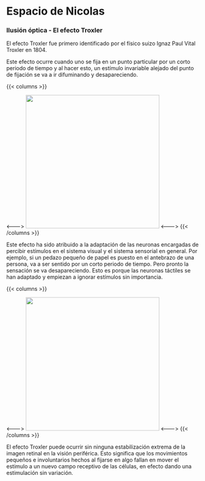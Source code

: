 # Espacio de Nicolas

### Ilusión óptica - El efecto Troxler

El efecto Troxler fue primero identificado por el físico suizo Ignaz Paul Vital Troxler en 1804.

Este efecto ocurre cuando uno se fija en un punto particular por un corto periodo de tiempo y al hacer esto, un estímulo invariable alejado del punto de fijación se va a ir difuminando y desapareciendo.

{{< columns >}}

<--->
<img src="../Assets/images/Troxler-Effekt.jpg" width="350" height="350" />
<--->
{{< /columns >}}

Este efecto ha sido atribuido a la adaptación de las neuronas encargadas de percibir estímulos en el sistema visual y el sistema sensorial en general. Por ejemplo, si un pedazo pequeño de papel es puesto en el antebrazo de una persona, va a ser sentido por un corto periodo de tiempo. Pero pronto la sensación se va desapareciendo. Esto es porque las neuronas táctiles se han adaptado y empiezan a ignorar estímulos sin importancia.

{{< columns >}}

<--->
<img src="../Assets/images/Lilac-Chaser.gif" width="350" height="350" />
<--->
{{< /columns >}}

El efecto Troxler puede ocurrir sin ninguna estabilización extrema de la imagen retinal en la visión periférica. Esto significa que los movimientos pequeños e involuntarios hechos al fijarse en algo fallan en mover el estimulo a un nuevo campo receptivo de las células, en efecto dando una estimulación sin variación.